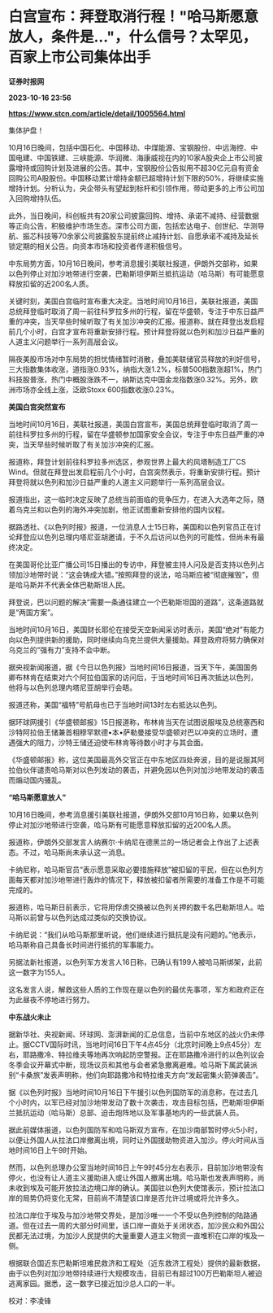 # 白宫宣布：拜登取消行程！"哈马斯愿意放人，条件是..."，什么信号？太罕见，百家上市公司集体出手
**证券时报网**

**2023-10-16 23:56**

**https://www.stcn.com/article/detail/1005564.html**

集体护盘！

10月16日晚间，包括中国石化、中国移动、中煤能源、宝钢股份、中远海控、中国电建、中国铁建、三峡能源、华润微、海康威视在内的10家A股央企上市公司披露增持或回购计划及进展的公告。其中，宝钢股份公告拟用不超30亿元自有资金回购公司A股股份。中国移动累计增持金额已超增持计划下限的50%，将继续实施增持计划。分析认为，央企带头有望起到标杆和引领作用，带动更多的上市公司加入回购增持队伍。

此外，当日晚间，科创板共有20家公司披露回购、增持、承诺不减持、经营数据等正向公告，积极维护市场生态。深市公司方面，包括宏达电子、创世纪、华测导航、振芯科技等70余家公司披露股东提前终止减持计划、自愿承诺不减持及延长锁定期的相关公告。向资本市场和投资者传递积极信号。

中东局势方面，10月16日晚间，参考消息援引美联社报道，伊朗外交部称，如果以色列停止对加沙地带进行空袭，巴勒斯坦伊斯兰抵抗运动（哈马斯）有可能愿意释放扣留的近200名人质。

关键时刻，美国白宫临时宣布重大决定。当地时间10月16日，美联社报道，美国总统拜登临时取消了周一前往科罗拉多州的行程，留在华盛顿，专注于中东日益严重的冲突，当天早些时候听取了有关加沙冲突的汇报。报道称，就在拜登出发启程前几个小时，白宫才宣布将重新安排行程。预计拜登将就以色列和加沙日益严重的人道主义问题举行一系列高层会议。

隔夜美股市场对中东局势的担忧情绪暂时消散，叠加美联储官员释放的利好信号，三大指数集体收涨，道指涨0.93%，纳指大涨1.2%，标普500指数涨超1%，热门科技股普涨，热门中概股涨跌不一，纳斯达克中国金龙指数涨0.32%。另外，欧洲市场亦全线上涨，泛欧Stoxx 600指数收涨0.23%。

**美国白宫突然宣布**

当地时间10月16日，美联社报道，美国白宫宣布，美国总统拜登临时取消了周一前往科罗拉多州的行程，留在华盛顿参加国家安全会议，专注于中东日益严重的冲突，当天早些时候听取了有关加沙冲突的汇报。

报道称，拜登计划前往科罗拉多州选区，参观世界上最大的风塔制造工厂CS Wind。但就在拜登出发启程前几个小时，白宫突然表示，将重新安排行程。预计拜登将就以色列和加沙日益严重的人道主义问题举行一系列高层会议。

报道指出，这一临时决定反映了总统当前面临的竞争压力，在进入大选年之际，随着乌克兰和以色列的海外冲突加剧，他正试图重新安排他的国内议程。

据路透社、《以色列时报》报道，一位消息人士15日称，美国和以色列官员正在讨论拜登应以色列总理内塔尼亚胡邀请，于不久后访问以色列的可能性，但尚未有最终决定。

在美国哥伦比亚广播公司15日播出的专访中，拜登被主持人问及是否支持以色列占领加沙地带时说：“这会铸成大错。”按照拜登的说法，哈马斯应被“彻底摧毁”，但是哈马斯并不代表全体巴勒斯坦人民。

拜登说，巴以问题的解决“需要一条通往建立一个巴勒斯坦国的道路”，这条道路就是“两国方案”。

当地时间10月16日，美国财长耶伦在接受天空新闻采访时表示，美国“绝对”有能力向以色列提供新的援助，同时继续向乌克兰提供大量援助。拜登政府将努力确保对乌克兰的“强有力”支持不会中断。

据央视新闻报道，据《今日以色列报》当地时间16日报道，当天下午，美国国务卿布林肯在结束对六个阿拉伯国家的访问后，于当地时间16日再次抵达以色列，他将与以色列总理内塔尼亚胡举行会晤。

报道还称，美国“福特”号航母也已于当地时间13时左右抵达以色列。

据环球网援引《华盛顿邮报》15日报道称，布林肯当天在试图说服埃及总统塞西和沙特阿拉伯王储兼首相穆罕默德•本•萨勒曼接受华盛顿对巴以冲突的立场时，遭遇强大的阻力，沙特王储还迫使布林肯等待数小时才与其会面。

《华盛顿邮报》称，这位美国最高外交官正在中东地区四处奔波，目的是说服其阿拉伯伙伴谴责哈马斯对以色列发动的袭击，并避免因以色列对加沙地带发动的袭击而煽动国内骚乱。

**“哈马斯愿意放人”**

10月16日晚间，参考消息援引美联社报道，伊朗外交部10月16日称，如果以色列停止对加沙地带进行空袭，哈马斯有可能愿意释放扣留的近200名人质。

报道称，伊朗外交部发言人纳赛尔·卡纳尼在德黑兰的一场记者会上作出了上述表态。不过，哈马斯尚未承认这一消息。

卡纳尼称，哈马斯官员“表示愿意采取必要措施释放”被扣留的平民，但在以色列方面每天都对加沙地带进行轰炸的情况下，释放被扣留者所需要的准备工作是不可能完成的。

报道称，哈马斯日前表示，它将用俘虏交换被以色列关押的数千名巴勒斯坦人。哈马斯以前曾与以色列达成过类似的交换协议。

卡纳尼说：“我们从哈马斯那里听说，他们继续进行抵抗是没有问题的。”他表示，哈马斯称自己具备长时间进行抵抗的军事能力。

另据法新社报道，以色列军方发言人16日称，已确认有199人被哈马斯绑架，此前这一数字为155人。

这名发言人说，解救这些人质的工作现在是以色列的最优先事项，军方和政府正在为此昼夜不停地进行努力。

**中东战火未止**

据新华社、央视新闻、环球网、澎湃新闻的汇总信息，当前中东地区的战火仍未停止。据CCTV国际时讯，当地时间16日下午4点45分（北京时间晚上9点45分）左右，耶路撒冷、特拉维夫等地再次响起防空警报。正在耶路撒冷进行的以色列议会冬季会议开幕式中断，现场议员和其他与会者紧急撤离避难。哈马斯下属武装派别“卡桑旅”发表声明称，他们向耶路撒冷和特拉维夫方向“发起密集火箭弹袭击”。

据《以色列时报》当地时间10月16日下午援引以色列国防军的消息称，在过去几个小时内，以军已经对加沙地带发动了数十次袭击，攻击目标包括，巴勒斯坦伊斯兰抵抗运动（哈马斯）总部、迫击炮阵地以及军事基地内的一些武装人员。

据此前媒体报道，以色列国防军和哈马斯双方宣布，在加沙南部暂时停火5小时，以便让外国人从拉法口岸撤离出境，同时让外国援助物资进入加沙。停火时间从当地时间16日上午9时开始。

然而，以色列总理办公室当地时间16日上午9时45分左右表示，目前加沙地带没有停火，也没有让人道主义援助进入或让外国人撤离出境。哈马斯也发表声明称，尚未收到埃及可能开放拉法边境口岸的确认。美国驻以色列大使馆表示，预计拉法口岸的局势仍将变化无常，目前尚不清楚该口岸是否允许过境或将允许多久。

拉法口岸位于埃及与加沙地带交界处，是加沙唯一一个不受以色列控制的陆路通道。但在过去一周的大部分时间里，该口岸一直处于关闭状态，加沙民众和外国公民都无法过境，为加沙人民提供的大量重要人道主义物资一直堆积在口岸的埃及一侧。

根据联合国近东巴勒斯坦难民救济和工程处（近东救济工程处）提供的最新数据，由于以色列对加沙地带持续进行大规模攻击，目前已有超过100万巴勒斯坦人被迫逃离家园。据悉，这一数字已接近加沙总人口的一半。

校对：李凌锋